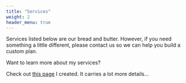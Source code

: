 ```yaml
---
title: "Services"
weight: 2
header_menu: true
---
```



Services listed below are our bread and butter. However, if you need something a little different, please contact us so we can help you build a custom plan.


Want to learn more about my services?

Check out [this page](services) I created. It carries a lot more details...

